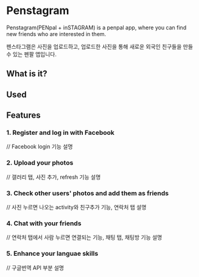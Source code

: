 # Penstagram
Penstagram(PENpal + inSTAGRAM) is a penpal app, where you can find new friends who are interested in them.

펜스타그램은 사진을 업로드하고, 업로드한 사진을 통해 새로운 외국인 친구들을 만들 수 있는 펜팔 앱입니다.

## What is it?

## Used

## Features
### 1. Register and log in with Facebook
// Facebook login 기능 설명

### 2. Upload your photos
// 갤러리 탭, 사진 추가, refresh 기능 설명

### 3. Check other users' photos and add them as friends
// 사진 누르면 나오는 activity와 친구추가 기능, 연락처 탭 설명

### 4. Chat with your friends
// 연락처 탭에서 사람 누르면 연결되는 기능, 채팅 탭, 채팅방 기능 설명

### 5. Enhance your languae skills
// 구글번역 API 부분 설명
